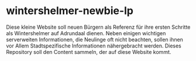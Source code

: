 wintershelmer-newbie-lp
=======================

Diese kleine Website soll neuen Bürgern als Referenz für ihre ersten Schritte als Wintershelmer auf Adrundaal dienen. Neben einigen wichtigen serverweiten Informationen, die Neulinge oft nicht beachten, sollen ihnen vor Allem Stadtspezifische Informationen nähergebracht werden. Dieses Repository soll den Content sammeln, der auf diese Website kommt.

